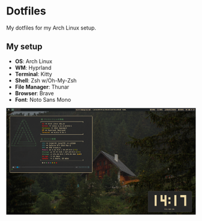 # Dotfiles

My dotfiles for my Arch Linux setup.

## My setup

- **OS**: Arch Linux
- **WM**: Hyprland
- **Terminal**: Kitty
- **Shell**: Zsh w/Oh-My-Zsh
- **File Manager**: Thunar
- **Browser**: Brave
- **Font**: Noto Sans Mono

<img src="./Screenshots/screenshot_1.png" alt="Screenshot" width="800">
